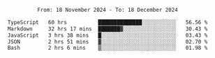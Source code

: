 <div align="center">
<p style="text-align: center;">
<!--START_SECTION:waka-->

```txt
From: 18 November 2024 - To: 18 December 2024

TypeScript   60 hrs          ██████████████░░░░░░░░░░░   56.56 %
Markdown     32 hrs 17 mins  ███████▓░░░░░░░░░░░░░░░░░   30.43 %
JavaScript   3 hrs 38 mins   █░░░░░░░░░░░░░░░░░░░░░░░░   03.43 %
JSON         2 hrs 51 mins   ▓░░░░░░░░░░░░░░░░░░░░░░░░   02.70 %
Bash         2 hrs 6 mins    ▒░░░░░░░░░░░░░░░░░░░░░░░░   01.98 %
```

<!--END_SECTION:waka-->
</p>
</div>
